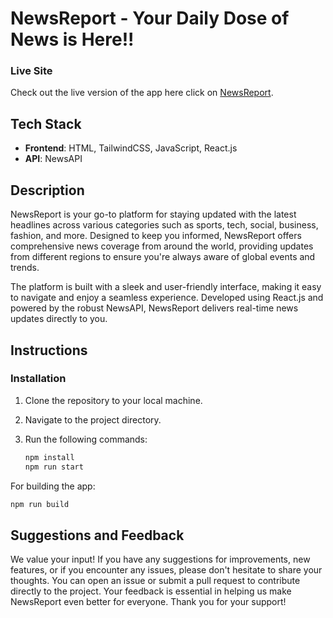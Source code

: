 
# **NewsReport - Your Daily Dose of News is Here!!**

### **Live Site**
Check out the live version of the app here click on [NewsReport](https://sid9511.github.io/NewsApp/).

## **Tech Stack**
- **Frontend**: HTML, TailwindCSS, JavaScript, React.js
- **API**: NewsAPI

## **Description**
NewsReport is your go-to platform for staying updated with the latest headlines across various categories such as sports, tech, social, business, fashion, and more. Designed to keep you informed, NewsReport offers comprehensive news coverage from around the world, providing updates from different regions to ensure you're always aware of global events and trends.

The platform is built with a sleek and user-friendly interface, making it easy to navigate and enjoy a seamless experience. Developed using React.js and powered by the robust NewsAPI, NewsReport delivers real-time news updates directly to you.

## **Instructions**

### **Installation**
1. Clone the repository to your local machine.
2. Navigate to the project directory.
3. Run the following commands:

   ```bash
   npm install
   npm run start
   ```

For building the app:

   ```bash
   npm run build
   ```

## **Suggestions and Feedback**

We value your input! If you have any suggestions for improvements, new features, or if you encounter any issues, please don't hesitate to share your thoughts. You can open an issue or submit a pull request to contribute directly to the project. Your feedback is essential in helping us make NewsReport even better for everyone. Thank you for your support!

